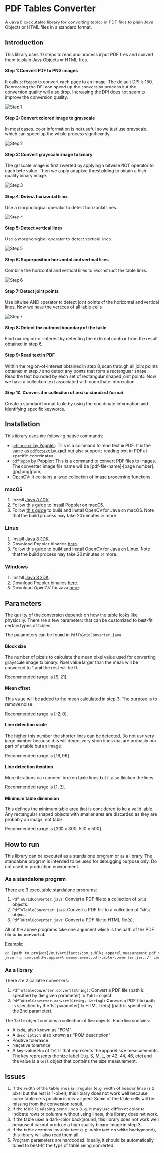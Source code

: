 # PDF Tables Converter
A Java 8 executable library for converting tables in PDF files to plain Java Objects or HTML files in a standard format.

## Introduction
This library uses 10 steps to read and process input PDF files and convert them to plain Java Objects or HTML files.

#### Step 1: Convert PDF to PNG images
It calls `pdftoppm` to convert each page to an image. The default DPI is 150. Decreasing the DPI can speed up the conversion process but the conversion quality will also drop. Increasing the DPI does not seem to improve the conversion quality.

![Step 1](images/blouse_jd_coli--pp-sample-size.png)

#### Step 2: Convert colored image to grayscale
In most cases, color information is not useful so we just use grayscale, which can speed up the whole process significantly.

![Step 2](images/1-gray-blouse_jd_coli--pp-samp.png)

#### Step 3: Convert grayscale image to binary
The grascale image is first inverted by applying a bitwise NOT operator to each byte value. Then we apply adaptive thresholding to obtain a high quality binary image.

![Step 3](images/2-binary-blouse_jd_coli--pp-sa.png)

#### Step 4: Detect horizontal lines
Use a morphological operator to detect horizontal lines.

![Step 4](images/3-horizontal-blouse_jd_coli--p.png)

#### Step 5: Detect vertical lines
Use a morphological operator to detect vertical lines.

![Step 5](images/4-vertical-blouse_jd_coli--pp-.png)

#### Step 6: Superposition horizontal and vertical lines
Combine the horizontal and vertical lines to reconstruct the table lines.

![Step 6](images/5-mask-blouse_jd_coli--pp-samp.png)

#### Step 7: Detect joint points
Use bitwise AND operator to detect joint points of the horizontal and vertical lines. Now we have the vertices of all table cells.

![Step 7](images/6-joints-blouse_jd_coli--pp-sa.png)

#### Step 8: Detect the outmost boundary of the table
Find our region-of-interest by detecting the external contour from the result obtained in step 6.

#### Step 9: Read text in PDF
Within the region-of-interest obtained in step 8, scan through all joint points obtained in step 7 and detect any points that form a rectangular shape. Read the text bounded by each set of rectangular shaped joint points. Now we have a collection text associated with coordinate information.

#### Step 10: Convert the collection of text to standard format
Create a standard format table by using the coordinate information and identifying specific keywords.

## Installation
This library uses the following native commands:
* [`pdftotext` by Poppler](https://poppler.freedesktop.org/): This is a command to read text in PDF. It is the same as [`pdftotext` by xpdf](http://www.xpdfreader.com/) but also supports reading text in PDF at specific coordinates .
* [`pdftoppm` by Poppler](https://poppler.freedesktop.org/): This is a command to convert PDF files to images. The converted image file name will be [pdf-file-name]-[page number].[jpg|png|ppm].
* [OpenCV](https://opencv.org/): It contains a large collection of image processing functions.

### macOS
1. Install [Java 8 SDK](http://www.oracle.com/technetwork/java/javase/downloads/index.html).
2. Follow [this guide](http://macappstore.org/poppler/) to install Poppler on macOS.
3. Follow [this guide](https://opencv-java-tutorials.readthedocs.io/en/latest/01-installing-opencv-for-java.html) to build and install OpenCV for Java on macOS. Note that the build process may take 20 minutes or more.

### Linux
1. Install [Java 8 SDK](http://www.oracle.com/technetwork/java/javase/downloads/index.html).
2. Download Poppler binaries [here](https://poppler.freedesktop.org/).
3. Follow [this guide](https://opencv-java-tutorials.readthedocs.io/en/latest/01-installing-opencv-for-java.html) to build and install OpenCV for Java on Linux. Note that the build process may take 20 minutes or more.

### Windows
1. Install [Java 8 SDK](http://www.oracle.com/technetwork/java/javase/downloads/index.html).
2. Download Poppler binaries [here](http://blog.alivate.com.au/poppler-windows/).
3. Download OpenCV for Java [here](https://opencv-java-tutorials.readthedocs.io/en/latest/01-installing-opencv-for-java.html).

## Parameters
The quality of the conversion depends on how the table looks like physically. There are a few parameters that can be customized to best-fit certain types of tables.

The parameters can be found in `PdfToGridConverter.java`.

#### Block size
The number of pixels to calculate the mean pixel value used for converting grayscale image to binary. Pixel value larger than the mean will be converted to 1 and the rest will be 0.

Recommended range is [9, 21].

#### Mean offset
This value will be added to the mean calculated in step 3. The purpose is to remove noise.

Recommended range is [-2, 0].

#### Line detection scale
The higher this number the shorter lines can be detected. Do not use very large number because this will detect very short lines that are probably not part of a table but an image.

Recommended range is [16, 96].

#### Line detection iteration
More iterations can connect broken table lines but it also thicken the lines.

Recommended range is [1, 2].

#### Minimum table dimension
This defines the minimum table area that is considered to be a valid table. Any rectangular shaped objects with smaller area are discarded as they are probably an image, not table.

Recommended range is [300 x 300, 500 x 500].

## How to run
This library can be executed as a standalone program or as a library. The standalone program is intended to be used for debugging purpose only. Do not use it in production environment.

### As a standalone program
There are 3 executable standalone programs:
1. `PdfToGridConverter.java`: Convert a PDF file to a collection of `Grid` objects.
2. `PdfToTableConverter.java`: Convert a PDF file to a collection of `Table` object.
3. `PdfToHtmlConverter.java`: Convert a PDF file to HTML file(s).

All of the above programs take one argument which is the path of the PDF file to be converted.

Example:
```bash
cd [path to project]/out/artifacts/com_zuhlke_apparel_measurement_pdf_table_converter_jar
java -cp com.zuhlke.apparel.measurement.pdf-table-converter.jar:./* com.zuhlke.apparel.measurement.pdftable.converter.PdfToHtmlConverter [path to PDF file]
```

### As a library
There are 2 callable converters:
1. `PdfToTableConverter.convert(String)`: Convert a PDF file (path is specified by the given parameter) to `Table` object.
2. `PdfToHtmlConverter.convert(String, String)`: Convert a PDF file (path is specified by the 1st parameter) to HTML file(s) (path is specified by the 2nd parameter).

The `Table` object contains a collection of `Row` objects. Each `Row` contains:
* A `code`, also known as "POM"
* A `description`, also known as "POM description"
* Positive tolerance
* Negative tolerance
* A key-value `Map` of `Cell`s that represents the apparel size measurements. The key represents the size label (e.g. S, M, L, or 42, 44, 46, etc) and the value is a `Cell` object that contains the size measurement.

## Issues
1. If the width of the table lines is irregular (e.g. width of header lines is 2-pixel but the rest is 1-pixel), this library does not work well because some table cells position is mis-aligned. Some of the table cells will be missing from the conversion result.
2. If the table is missing some lines (e.g. it may use different color to indicate rows or columns without using lines), this library does not work.
3. If the table uses a dark-color background, this library does not work well because it cannot produce a high quality binary image in step 3.
4. If the table contains invisible text (e.g. white text on white background), this library will also read them all.
5. Program parameters are hardcoded. Ideally, it should be automatically tuned to best-fit the type of table being converted.
